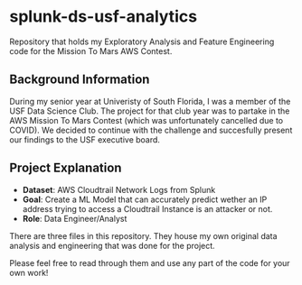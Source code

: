 # splunk-ds-usf-analytics
Repository that holds my Exploratory Analysis and Feature Engineering code for the Mission To Mars AWS Contest.

## Background Information

During my senior year at Univeristy of South Florida, I was a member of the USF Data Science Club. The project for that club year was to partake in the AWS Mission To Mars Contest (which was unfortunately cancelled due to COVID). We decided to continue with the challenge and succesfully present our findings to the USF executive board.

## Project Explanation

* **Dataset**: AWS Cloudtrail Network Logs from Splunk
* **Goal**: Create a ML Model that can accurately predict wether an IP address trying to access a Cloudtrail Instance is an attacker or not.
* **Role**: Data Engineer/Analyst

There are three files in this repository. They house my own original data analysis and engineering that was done for the project. 

Please feel free to read through them and use any part of the code for your own work!